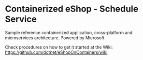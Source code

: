 # Containerized eShop - Schedule Service
Sample reference containerized application, cross-platform and microservices architecture.
Powered by Microsoft

Check procedures on how to get it started at the Wiki:
https://github.com/dotnet/eShopOnContainers/wiki



